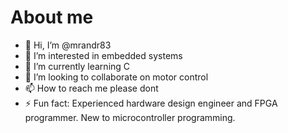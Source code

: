 # About me
- 👋 Hi, I’m @mrandr83
- 👀 I’m interested in embedded systems
- 🌱 I’m currently learning C
- 💞️ I’m looking to collaborate on motor control
- 📫 How to reach me please dont
- ⚡ Fun fact: Experienced hardware design engineer and FPGA programmer. New to microcontroller programming. 

<!---
mrandr83/mrandr83 is a ✨ special ✨ repository because its `README.md` (this file) appears on your GitHub profile.
You can click the Preview link to take a look at your changes.
--->
